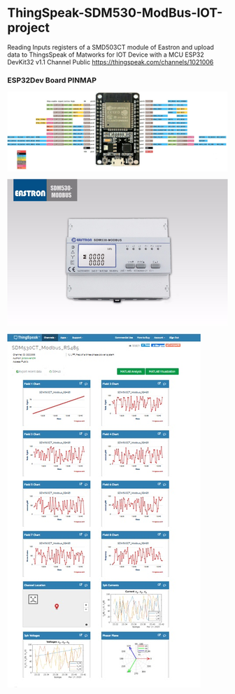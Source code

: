 # ThingSpeak-SDM530-ModBus-IOT-project
Reading Inputs registers of a SMD503CT module of Eastron and upload data to ThingsSpeak of Matworks for IOT Device with a MCU ESP32 DevKit32 v1.1
Channel Public
https://thingspeak.com/channels/1021006

### ESP32Dev Board PINMAP

![Pin Functions](/images/ESP32-DOIT-DEVKIT-V1.jpg)

![Power Meter](/images/sdm530.jpg)

![Dashboard](/images/thingspeak.jpg)
